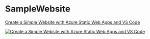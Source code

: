 # SampleWebsite

[Create a Simple Website with Azure Static Web Apps and VS Code](https://youtu.be/-61Ox6QpTd8)

[![Create a Simple Website with Azure Static Web Apps and VS Code](https://img.youtube.com/vi/-61Ox6QpTd8/0.jpg)](https://youtu.be/-61Ox6QpTd8)
